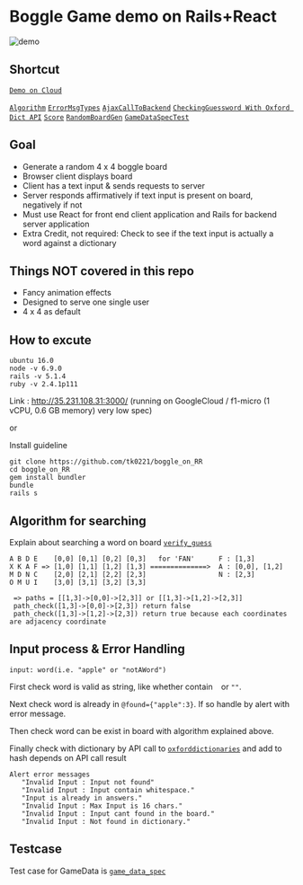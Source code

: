 # Boggle Game demo on Rails+React
![demo](https://lh3.googleusercontent.com/RdrEQCtLq6l0AOX4Y3i8IYSxXrfqgeNyScyZ9Z-0ZrEeckt-P2WRvZPSYAifo-aaelCXghOq3kHhJH7t5AxZ9_M5b2tNqADPeVhuweRp6f30EcZR8-je8FSreB78HA0mXFuV3mRXU1lwSJeSI12u2gSdkPpZ0QsHcCLKg5xi2xfY_FbsnyQItvCr5kOX4lDSMN94p7gJPrHr1Y-Ao32vaIRJcIStS0LnMxZ5bAjptNcWaAho5TL26ve8JDyFWp9YwzYs6a92AKL9Kxl6fqhZ6P0TlmjJ7hwN0XFVi2XdnWIReKPRrDv4rwh7gCESO0rBxTxKmJqe4oNjS8beDMsfHwKhYqGDYfefdPL5PIh0Aozx2jPxKsjuHFZMpZyLb3ZpFCYwSmeXB5Rt7NzAsXDWRFSccXhD_gZ_A3kCX6gr7Q8XdcOFOdvR-KjoSaxk9Qg6I_wwMSQ76ipEJyBp2XpvpWS0PiXpikI2oOAAZ_EffV-yHkM41dE35WSUJRYZeXD0EdsX_SwgYPRwuFbonexvWpoKwqxo8b4xzCXu5js9GJQSbwb6-0ic3FoQjeQbdVvkBtZLsiBQ9pAzV91DDdgkUtcvIP2v_YB4vXHeCSkH=w282-h499-no)
## Shortcut
[`Demo on Cloud`](http://35.231.108.31:3000/)

[`Algorithm`](https://repl.it/@tk0221/boggleWordSearch)
[`ErrorMsgTypes`](https://github.com/tk0221/boggle_on_RR/blob/master/lib/GameData.rb#L37)
[`AjaxCallToBackend`](https://github.com/tk0221/boggle_on_RR/blob/master/app/javascript/components/Guess.js#L28)
[`CheckingGuessword With Oxford Dict API`](https://github.com/tk0221/boggle_on_RR/blob/master/lib/GameData.rb#L98)
[`Score`](https://github.com/tk0221/boggle_on_RR/blob/master/lib/GameData.rb#L118)
[`RandomBoardGen`](https://github.com/tk0221/boggle_on_RR/blob/master/lib/GameData.rb#L140)
[`GameDataSpecTest`](https://github.com/tk0221/boggle_on_RR/blob/master/spec/game_data_spec.rb)

## Goal

- Generate a random 4 x 4 boggle board
- Browser client displays board
- Client has a text input & sends requests to server
- Server responds affirmatively if text input is present on board, negatively if not
- Must use React for front end client application and Rails for backend server application
- Extra Credit, not required: Check to see if the text input is actually a word against a dictionary

## Things NOT covered in this repo
 
 - Fancy animation effects
 - Designed to serve one single user
 - 4 x 4 as default  

## How to excute

```
ubuntu 16.0
node -v 6.9.0
rails -v 5.1.4
ruby -v 2.4.1p111
```

Link : http://35.231.108.31:3000/ (running on GoogleCloud / f1-micro (1 vCPU, 0.6 GB memory) very low spec)

or

Install guideline
```
git clone https://github.com/tk0221/boggle_on_RR
cd boggle_on_RR
gem install bundler
bundle
rails s
```

## Algorithm for searching 
Explain about searching a word on board [`verify_guess`](https://repl.it/@tk0221/boggleWordSearch)

```
A B D E    [0,0] [0,1] [0,2] [0,3]   for 'FAN'      F : [1,3]
X K A F => [1,0] [1,1] [1,2] [1,3] ==============>  A : [0,0], [1,2] 
M D N C    [2,0] [2,1] [2,2] [2,3]                  N : [2,3]                   
O M U I    [3,0] [3,1] [3,2] [3,3]  

 => paths = [[1,3]->[0,0]->[2,3]] or [[1,3]->[1,2]->[2,3]]
 path_check([1,3]->[0,0]->[2,3]) return false
 path_check([1,3]->[1,2]->[2,3]) return true because each coordinates are adjacency coordinate
```

## Input process & Error Handling

`input: word(i.e. "apple" or "notAWord")`

First check word is valid as string, like whether contain ` ` or `""`. 

Next check word is already in `@found={"apple":3}`. If so handle by alert with error message.

Then check word can be exist in board with algorithm explained above. 

Finally check with dictionary by API call to [`oxforddictionaries`](https://developer.oxforddictionaries.com/) and add to hash depends on API call result

```
Alert error messages
   "Invalid Input : Input not found"
   "Invalid Input : Input contain whitespace."
   "Input is already in answers."
   "Invalid Input : Max Input is 16 chars."      
   "Invalid Input : Input cant found in the board."
   "Invalid Input : Not found in dictionary."
```
## Testcase

Test case for GameData is [`game_data_spec`](https://github.com/tk0221/boggle_on_RR/blob/master/spec/game_data_spec.rb)

